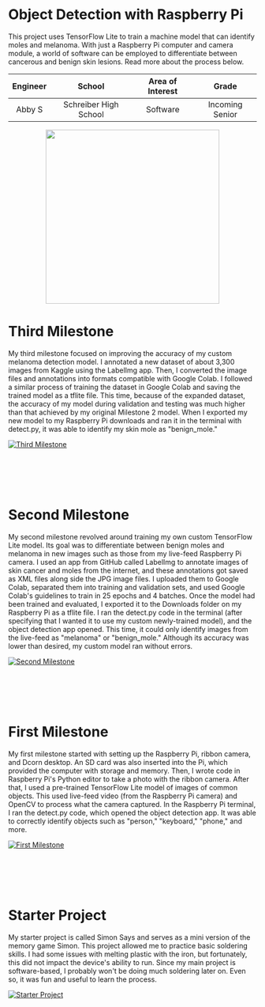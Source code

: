 # Object Detection with Raspberry Pi
This project uses TensorFlow Lite to train a machine model that can identify moles and melanoma. With just a Raspberry Pi computer and camera module, a world of software can be employed to differentiate between cancerous and benign skin lesions. Read more about the process below.

| **Engineer** | **School** | **Area of Interest** | **Grade** |
|:--:|:--:|:--:|:--:|
| Abby S | Schreiber High School | Software | Incoming Senior

<p align="center">
  <img width="352" height="352" src="https://lh3.googleusercontent.com/pw/AM-JKLV-YDfqQdp219YqTJSM2JK4ZVRv5XeBLT6ztFlJGZsdD1wkNc9OEk_qlOJHJQm_62XWkc12TH0OV2HHJdgFt36PPx9skuuckdvvVcZ83H36X_O_szLM_lKmxis8GBpkpi5IRF8vM_H9EKprgIbJb5M4=s1376-no?authuser=0">
</p>

# Third Milestone
My third milestone focused on improving the accuracy of my custom melanoma detection model. I annotated a new dataset of about 3,300 images from Kaggle using the LabelImg app. Then, I converted the image files and annotations into formats compatible with Google Colab. I followed a similar process of training the dataset in Google Colab and saving the trained model as a tflite file. This time, because of the expanded dataset, the accuracy of my model during validation and testing was much higher than that achieved by my original Milestone 2 model. When I exported my new model to my Raspberry Pi downloads and ran it in the terminal with detect.py, it was able to identify my skin mole as "benign_mole."

[![Third Milestone](https://i3.ytimg.com/vi/FyVpKgvKm3A/hqdefault.jpg)](https://www.youtube.com/watch?v=FyVpKgvKm3A)
<pre>




</pre>

# Second Milestone
My second milestone revolved around training my own custom TensorFlow Lite model. Its goal was to differentiate between benign moles and melanoma in new images such as those from my live-feed Raspberry Pi camera. I used an app from GitHub called LabelImg to annotate images of skin cancer and moles from the internet, and these annotations got saved as XML files along side the JPG image files. I uploaded them to Google Colab, separated them into training and validation sets, and used Google Colab's guidelines to train in 25 epochs and 4 batches. Once the model had been trained and evaluated, I exported it to the Downloads folder on my Raspberry Pi as a tflite file. I ran the detect.py code in the terminal (after specifying that I wanted it to use my custom newly-trained model), and the object detection app opened. This time, it could only identify images from the live-feed as "melanoma" or "benign_mole." Although its accuracy was lower than desired, my custom model ran without errors.

[![Second Milestone](https://i3.ytimg.com/vi/763d7XsoXwE/maxresdefault.jpg)](https://www.youtube.com/watch?v=763d7XsoXwE "Second Milestone")
<pre>




</pre>

# First Milestone
My first milestone started with setting up the Raspberry Pi, ribbon camera, and Dcorn desktop. An SD card was also inserted into the Pi, which provided the computer with storage and memory. Then, I wrote code in Raspberry Pi's Python editor to take a photo with the ribbon camera. After that, I used a pre-trained TensorFlow Lite model of images of common objects. This used live-feed video (from the Raspberry Pi camera) and OpenCV to process what the camera captured. In the Raspberry Pi terminal, I ran the detect.py code, which opened the object detection app. It was able to correctly identify objects such as "person," "keyboard," "phone," and more.

[![First Milestone](https://i3.ytimg.com/vi/PaVFm4ICkAI/maxresdefault.jpg)](https://www.youtube.com/watch?v=PaVFm4ICkAI "First Milestone")
<pre>




</pre>

# Starter Project
My starter project is called Simon Says and serves as a mini version of the memory game Simon. This project allowed me to practice basic soldering skills. I had some issues with melting plastic with the iron, but fortunately, this did not impact the device's ability to run. Since my main project is software-based, I probably won't be doing much soldering later on. Even so, it was fun and useful to learn the process.

[![Starter Project](https://i3.ytimg.com/vi/LiKZF35gun0/maxresdefault.jpg)](https://www.youtube.com/watch?v=LiKZF35gun0 "Starter Project")
